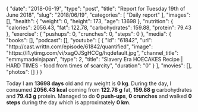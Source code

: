 {
    "date": "2018-06-19",
    "type": "post",
    "title": "Report for Tuesday 19th of June 2018",
    "slug": "2018\/06\/19",
    "categories": [
        "Daily report"
    ],
    "images": [],
    "health": {
        "weight": 0,
        "height": 173,
        "age": 13698
    },
    "nutrition": {
        "calories": 2056.43,
        "fat": 122.78,
        "carbohydrates": 159.88,
        "protein": 79.43
    },
    "exercise": {
        "pushups": 0,
        "crunches": 0,
        "steps": 0
    },
    "media": {
        "books": [],
        "podcast": [],
        "youtube": [
            {
                "id": "61842",
                "url": "http:\/\/cast.writtn.com\/episode\/61842\/quantified",
                "image": "https:\/\/i1.ytimg.com\/vi\/xagOJSgHCCg\/hqdefault.jpg",
                "channel_title": "emmymadeinjapan",
                "type": 2,
                "title": "Slavery Era HOECAKES Recipe | HARD TIMES - food from times of scarcity",
                "duration": "0"
            }
        ],
        "movies": [],
        "photos": []
    }
}

Today I am <strong>13698 days</strong> old and my weight is <strong>0 kg</strong>. During the day, I consumed <strong>2056.43 kcal</strong> coming from <strong>122.78 g</strong> fat, <strong>159.88 g</strong> carbohydrates and <strong>79.43 g</strong> protein. Managed to do <strong>0 push-ups</strong>, <strong>0 crunches</strong> and walked <strong>0 steps</strong> during the day which is approximately <strong>0 km</strong>.
